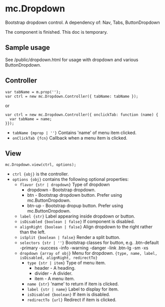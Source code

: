# mc.Dropdown 

Bootstrap dropdown control.
A dependency of: Nav, Tabs, ButtonDropdown

The component is finished. This doc is temporary.

## Sample usage

See /public/dropdown.html for usage with dropdown and various ButtonDropdown.

## Controller
```
var tabName = m.prop('');
var ctrl = new mc.Dropdown.Controller({ tabName: tabName });
```
or
```
var ctrl = new mc.Dropdown.Controller({ onclickTab: function (name) {
  var tabName = name;
}});
```

* `tabName {mprop | ''}` Contains 'name' of menu item clicked.
* `onClickTab {fcn}` Callback when a menu item is clicked.


## View
```
mc.Dropdown.view(ctrl, options);
```

* `ctrl {obj}` is the controller.
* `options {obj}` contains the following optional properties:
    * `flavor {str | dropdown}` Type of dropdown
        * dropdown - Bootstrap dropdown.
        * btn - Bootstrap dropdown button. Prefer using mc.ButtonDropdown.
        * btn-up - Bootstrap dropup button. Prefer using mc.ButtonDropdown.
    * `label {str}` Label appearing inside dropdown or button.
    * `isDisabled {boolean | false}` If component is disabled.
    * `alignRight {boolean | false}` Align dropdown to the right rather than the left.
    * `isSplit {boolean | false}` Render a split button.
    * `selectors {str | ''}` Bootstrap classes for button, e.g.
        .btn-default -primary -success -info -warning -danger -link
        .btn-lg -sm -xs
    * `dropdown {array of obj}` Menu for dropdown.
        `{type, name, label, isDisabled, alignRight, redirectTo}`
        * `type {str | item}` Type of menu item.
            * header - A heading.
            * divider - A divider.
            * item - A menu item.
        * `name {str}` 'name' to return if item is clicked.
        * `label {str | name}` Label to display for item.
        * `isDisabled {boolean}` If item is disabled.
        * `redirectTo {url}` Redirect if item is clicked.